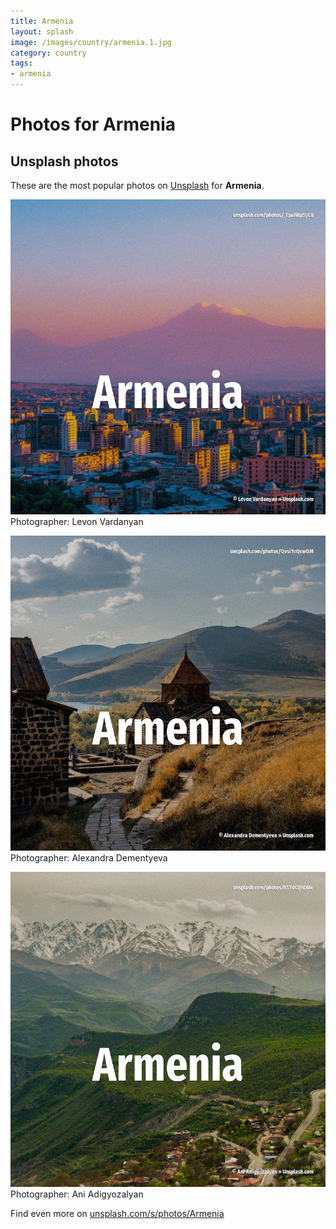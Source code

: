 ```yaml
---
title: Armenia
layout: splash
image: /images/country/armenia.1.jpg
category: country
tags:
- armenia
---
```

# Photos for Armenia
 
## Unsplash photos
These are the most popular photos on [Unsplash](https://unsplash.com) for **Armenia**.
 
![Armenia](/images/country/armenia.1.jpg)
Photographer:  Levon Vardanyan
 
![Armenia](/images/country/armenia.2.jpg)
Photographer:  Alexandra Dementyeva
 
![Armenia](/images/country/armenia.3.jpg)
Photographer:  Ani Adigyozalyan
 
Find even more on [unsplash.com/s/photos/Armenia](https://unsplash.com/s/photos/Armenia)
 
